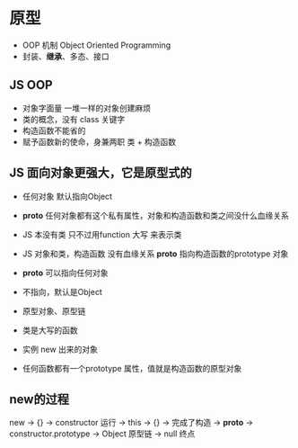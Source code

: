 # 原型
- OOP 机制 Object Oriented Programming
- 封装、**继承**、多态、接口

## JS OOP
- 对象字面量 一堆一样的对象创建麻烦
- 类的概念，没有 class 关键字
- 构造函数不能省的
- 赋予函数新的使命，身兼两职
    类 + 构造函数

## JS 面向对象更强大，它是原型式的
- 任何对象 默认指向Object
- __proto__
    任何对象都有这个私有属性，对象和构造函数和类之间没什么血缘关系

- JS 本没有类
    只不过用function 大写 来表示类
- JS 对象和类，构造函数 没有血缘关系
    __proto__ 指向构造函数的prototype 对象
- __proto__ 可以指向任何对象
- 不指向，默认是Object
- 原型对象、原型链
- 类是大写的函数
- 实例 new 出来的对象
- 任何函数都有一个prototype 属性，值就是构造函数的原型对象
## new的过程
new -> {} -> constructor 运行 -> this -> {} -> 完成了构造
-> __proto__ -> constructor.prototype -> Object   原型链
-> null 终点